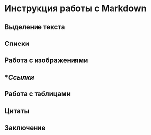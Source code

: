 # Инструкция работы с Markdown 

## Выделение текста

## Списки

## Работа с изображениями 

## **Ссылки*

## Работа с таблицами

## Цитаты

## Заключение